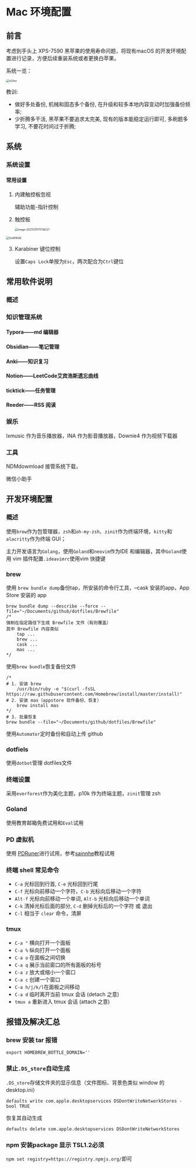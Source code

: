 # Mac 环境配置

## 前言

考虑到手头上 XPS-7590 黑苹果的使用寿命问题，将现有macOS 的开发环境配置进行记录，方便后续重装系统或者更换白苹果。

系统一览：

<img src="https://cdn.jsdelivr.net/gh/flyingchase/Private-Img@master/uPic/IrOAnt.png" alt="IrOAnt" style="zoom:50%;" />

教训:

- 做好多处备份, 机械和固态多个备份, 在升级和较多本地内容变动时加强备份频率;
- 少折腾多干活, 黑苹果不要追求太完美, 现有的版本能稳定运行即可, 多刷题多学习, 不要花时间过于折腾;

## 系统

### 系统设置

#### 常用设置

1. 内建触控板忽视

   辅助功能-指针控制

2. 触控板

   <img src="https://cdn.jsdelivr.net/gh/flyingchase/Private-Img@master/uPic/image-20211215111738321.png" alt="image-20211215111738321" style="zoom:50%;" />

<img src="https://cdn.jsdelivr.net/gh/flyingchase/Private-Img@master/uPic/5mWWsN.png" alt="5mWWsN" style="zoom:50%;" />



3. Karabiner 键位控制

   设置`Caps Lock`单按为`Esc`，两次配合为`Ctrl`键位

   

## 常用软件说明

### 概述



### 知识管理系统

#### Typora——md 编辑器

#### Obsidian——笔记管理

#### Anki——知识复习

#### Notion——LeetCode艾宾浩斯遗忘曲线

#### ticktick——任务管理

#### Reeder——RSS 阅读

### 娱乐

lxmusic 作为音乐播放器，INA 作为影音播放器，Downie4 作为视频下载器

### 工具

NDMdowmload 接管系统下载，

微信小助手

## 开发环境配置

### 概述

使用`brew`作为包管理器，`zsh`和`oh-my-zsh`、`zinit`作为终端环境，`kitty`和`alacritty`作为终端 GUI；

主力开发语言为`Golang`，使用`Goland`和`neovim`作为IDE 和编辑器，其中`Goland`使用 vim 插件配置`.ideavimrc`使用vim 快捷键

### brew

使用 `brew bundle dump`备份tap，所安装的命令行工具，–cask 安装的app，App Store 安装的 app

``` shell
brew bundle dump --describe --force --file="~/Documents/github/dotfiles/Brewfile"
/*
强制在指定路径下生成 Brewfile 文件（有则覆盖）
其中 Brewfile 内容类似
	tap ...
	brew ...
	cask ...
	mas ...
*/
```

使用`brew bundle`恢复备份文件

``` shell
/*
# 1. 安装 brew
	/usr/bin/ruby -e "$(curl -fsSL https://raw.githubusercontent.com/Homebrew/install/master/install)"
# 2. 安装 mas（appstore 软件备份、恢复）
	brew install mas
*/
# 3. 批量恢复
brew bundle --file="~/Documents/github/dotfiles/Brewfile"
```

使用`Automator`定时备份和自动上传 github

### dotfiels

使用`dotbot`管理 dotfiles文件

### 终端设置

采用`everforest`作为美化主题，p10k 作为终端主题，`zinit`管理 zsh

### Goland

使用教育邮箱免费试用和`Eval`试用

### PD 虚拟机

使用 [PDRuner](https://github.com/lihaoyun6/PD-Runner)进行试用，参考[sainnhe](https://www.sainnhe.dev/post/crack-parallels/)教程试用



### 终端 shell 常见命令

- `C-a` 光标回到行首, `C-e` 光标回到行尾
- `C-f` 光标向前移动一个字符，`C-b` 光标向后移动一个字符
- `Alt-f` 光标向前移动一个单词, `Alt-b` 光标向后移动一个单词
- `C-k` 清掉光标后面的部分, `C-d` 删掉光标后的一个字符 或 退出
- `C-l` 相当于 `clear` 命令，清屏

### tmux

- `C-a "` 横向打开一个面板
- `C-a %` 纵向打开一个面板
- `C-a o` 在面板之间切换
- `C-a q` 展示当前窗口的所有面板的标号
- `C-a z` 放大或缩小一个窗口
- `C-a c` 创建一个窗口
- `C-a h/j/k/l`在面板之间移动
- `C-a d` 临时离开当前 tmux 会话 (detach 之意)
- `tmux a` 重新进入 tmux 会话 (attach 之意)

## 报错及解决汇总




### brew 安装 tar 报错

``` shell
export HOMEBREW_BOTTLE_DOMAIN=''
```



### 禁止`.DS_store`自动生成

`.DS_store`存储文件夹的显示信息（文件图标、背景色类似 window 的 desktop.ini）

`defaults write com.apple.desktopservices DSDontWriteNetworkStores -bool TRUE`

恢复其自动生成

`defaults delete com.apple.desktopservices DSDontWriteNetworkStores`





### npm 安装package 显示 TSL1.2必须

`npm set registry=https://registry.npmjs.org/`即可















































